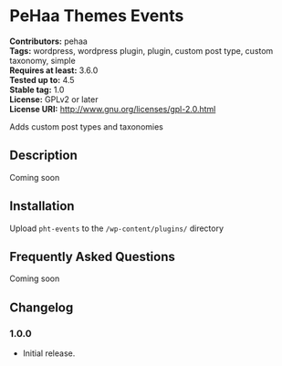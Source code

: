 # PeHaa Themes Events #
**Contributors:** pehaa  
**Tags:** wordpress, wordpress plugin, plugin, custom post type, custom taxonomy, simple  
**Requires at least:** 3.6.0  
**Tested up to:** 4.5  
**Stable tag:** 1.0  
**License:** GPLv2 or later  
**License URI:** http://www.gnu.org/licenses/gpl-2.0.html  

Adds custom post types and taxonomies

## Description ##

Coming soon

## Installation ##

Upload `pht-events` to the `/wp-content/plugins/` directory

## Frequently Asked Questions ##

Coming soon

## Changelog ##

### 1.0.0 ###
* Initial release.